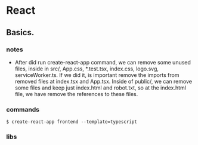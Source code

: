 # React

## Basics.

### notes
  - After did run create-react-app command, we can remove some unused files, inside in src/, App.css, *.test.tsx, index.css, logo.svg, serviceWorker.ts. If we did it, is important remove the imports from removed files at index.tsx and App.tsx.
  Inside of public/, we can remove some files and keep just index.html and robot.txt, so at the index.html file, we have remove the references to these files.
  

### commands
    $ create-react-app frontend --template=typescript


### libs